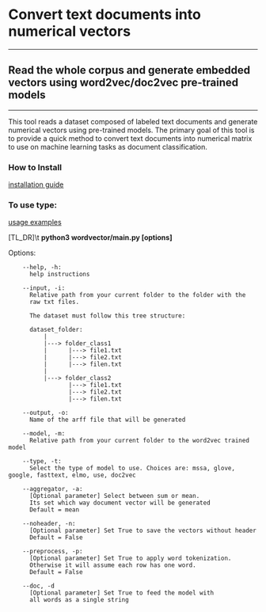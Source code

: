 # Convert text documents into numerical vectors
---
## Read the whole corpus and generate embedded vectors using word2vec/doc2vec pre-trained models
---

This tool reads a dataset composed of labeled text documents and generate numerical vectors using pre-trained models.
The primary goal of this tool is to provide a quick method to convert text documents into numerical matrix to 
use on machine learning tasks as document classification.

### How to Install

[installation guide](docs/Install.md)


### To use type: 

[usage examples](docs/examples.md)

[TL_DR]\t 
**python3 wordvector/main.py [options]**

  Options:

        --help, -h:
          help instructions

        --input, -i: 
          Relative path from your current folder to the folder with the 
          raw txt files.

          The dataset must follow this tree structure:

          dataset_folder:
              |
              |---> folder_class1
              |      |---> file1.txt
              |      |---> file2.txt
              |      |---> filen.txt
              |
              |---> folder_class2
                     |---> file1.txt
                     |---> file2.txt
                     |---> filen.txt

        --output, -o: 
          Name of the arff file that will be generated

        --model, -m: 
          Relative path from your current folder to the word2vec trained model

        --type, -t: 
          Select the type of model to use. Choices are: mssa, glove, google, fasttext, elmo, use, doc2vec

        --aggregator, -a: 
          [Optional parameter] Select between sum or mean. 
          Its set which way document vector will be generated
          Default = mean
        
        --noheader, -n: 
          [Optional parameter] Set True to save the vectors without header
          Default = False

        --preprocess, -p:
          [Optional parameter] Set True to apply word tokenization. 
          Otherwise it will assume each row has one word.
          Default = False
          
        --doc, -d
          [Optional parameter] Set True to feed the model with
          all words as a single string

        

